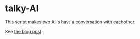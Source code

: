 # talky-AI

This script makes two AI-s have a conversation with eachother.

See [the blog post](http://sqroot.eu/2010/07/chatty-ai).
